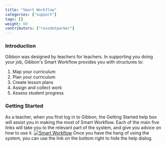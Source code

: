 ```yaml
---
title: "Smart Workflow"
categories: ["support"]
tags: []
weight: 60
contributors: ["rossdotparker"]
---
```


### Introduction

Gibbon was designed by teachers for teachers. In supporting you doing your job, Gibbon's Smart Workflow provides you with structures to:

1.  Map your curriculum
2.  Plan your curriculum
3.  Create lesson plans
4.  Assign and collect work
5.  Assess student progress

### Getting Started

As a teacher, when you first log in to Gibbon, the Getting Started help box will assist you in making the most of Smart Workflow. Each of the main five links will take you to the relevant part of the system, and give you advice on how to use it. [![Smart Workflow](https://gibbonedu.org/wp-content/uploads/2015/09/Smart-Workflow-1024x241.png)](https://gibbonedu.org/wp-content/uploads/2015/09/Smart-Workflow.png) Once you have the hang of using the system, you can use the link on the bottom right to hide the help dialog.
